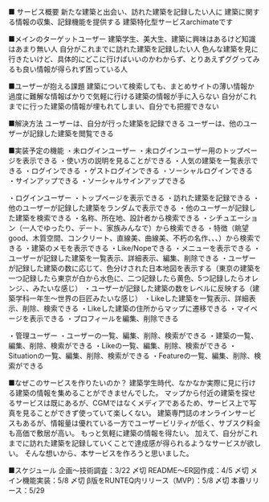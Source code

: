 ■ サービス概要
新たな建築と出会い、訪れた建築を記録したい人に
建築に関する情報の収集、記録機能を提供する
建築特化型サービスarchimateです

■メインのターゲットユーザー
建築学生、美大生、建築に興味はあるけど知識はあまり無い人
自分がこれまでに訪れた建築を記録したい人
色んな建築を見に行きたいけど、具体的にどこに行けばいいのかわからず、とりあえずググってみるも良い情報が得られず困っている人

■ユーザーが抱える課題
建築について検索しても、まとめサイトの薄い情報か過度に難解な情報ばかりで気軽に行ける建築の情報が手に入らない
自分がこれまでに行った建築の情報が埋もれてしまい、自分でも把握できない

■解決方法
ユーザーは、自分が行った建築を記録できる
ユーザーは、他のユーザーが記録した建築を閲覧できる

■実装予定の機能
・未ログインユーザー
	・未ログインユーザー用のトップページを表示できる
		・使い方の説明を見ることができる
		・人気の建築を一覧表示できる
	・ログインできる
		・ゲストログインできる
		・ソーシャルログインできる
	・サインアップできる
		・ソーシャルサインアップできる

・ログインユーザー
	・トップページを表示できる
		・訪れた建築を記録できる
		・他のユーザーが記録した建築をランダムで表示できる
		・他のユーザーが記録した建築を検索できる
			・名称、所在地、設計者から検索できる
			・シチュエーション（一人でゆったり、デート、家族みんなで）から検索できる
			・特徴（眺望good、木質空間、コンクリート、直線美、曲線美、不朽の名作、、、）から検索できる
		・建築のメモを表示できる
		・Like/Nopeできる
	・メニューを表示できる
		・ユーザーが記録した建築を一覧表示、詳細表示、編集、削除できる
		・ユーザーが記録した建築の数に応じて、色分けされた日本地図を表示する（東京の建築を一つ記録したら東京が白から水色に、二つ記録したら黄色、5つ記録したらオレンジ、、みたいな感じ）
		・ユーザーが記録した建築の数をレベルに反映する（建築学科一年生〜世界の巨匠みたいな感じ）
		・Likeした建築を一覧表示、詳細表示、削除、検索できる
		・Likeした建築の住所からマップに遷移できる	
		・マイページを表示できる
			・プロフィールを編集、削除できる

・管理ユーザー
	・ユーザーの一覧、編集、削除、検索ができる
	・建築の一覧、編集、削除、検索ができる
	・Likeの一覧、編集、削除、検索ができる
	・Situationの一覧、編集、削除、検索ができる
	・Featureの一覧、編集、削除、検索ができる

■なぜこのサービスを作りたいのか？
建築学生時代、なかなか実際に見に行ける建築の情報を集めることができませんでした。
マップから付近の建築を探せるサービスは既にあるが、CGMではなくメディアであるため、サービス上で写真を見ることができず使っていて楽しくない。
建築専門誌のオンラインサービスもあるが、情報量は優れている一方でユーザービリティが低く、サブスク料金も高価で敷居が高い。
もっと気軽に建築の情報を得たい。
加えて、自分がこれまでに訪れた建築を記録していくことで達成感が得られるようなサービスが欲しい。
そんな想いから、本サービスを作ろうと思いました。

■スケジュール
企画〜技術調査：3/22 〆切
README〜ER図作成：4/5 〆切
メイン機能実装：5/8 〆切
β版をRUNTEQ内リリース（MVP）：5/8 〆切
本番リリース：5/29